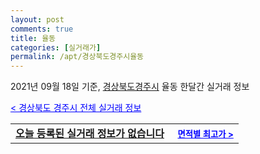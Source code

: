 ```yaml
---
layout: post
comments: true
title: 율동
categories: [실거래가]
permalink: /apt/경상북도경주시율동
---
```


2021년 09월 18일 기준, <a href="/apt/경상북도경주시">경상북도경주시</a> 율동 한달간 실거래 정보

<a style="color: blue;" href="/apt/경상북도경주시">< 경상북도 경주시 전체 실거래 정보</a>
<!---- start ---->
<table>
  <tr>
    <td colspan="4" style="font-weight: bold;"><a href="/apt/경상북도경주시율동{name_without_space}">오늘 등록된 실거래 정보가 없습니다</a> &nbsp;&nbsp;&nbsp; <a style="color: blue; font-size: smaller;" href="/apt/경상북도경주시율동{name_without_space}">면적별 최고가 ></a></td>
  </tr>
    
</table>
<!---- end ---->
    